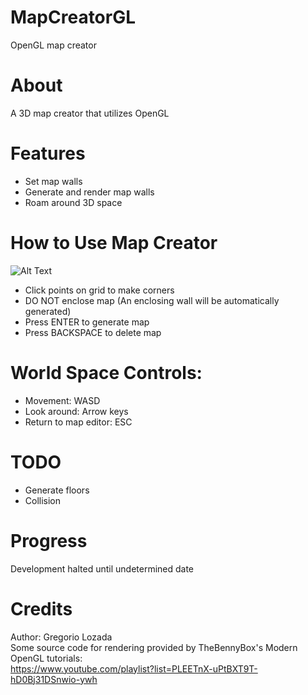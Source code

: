 # MapCreatorGL
OpenGL map creator
# About
A 3D map creator that utilizes OpenGL
# Features
- Set map walls
- Generate and render map walls
- Roam around 3D space
# How to Use Map Creator
![Alt Text](https://i.imgur.com/7LsFd2p.gifv)
- Click points on grid to make corners
- DO NOT enclose map (An enclosing wall will be automatically generated)
- Press ENTER to generate map
- Press BACKSPACE to delete map
# World Space Controls:
- Movement: WASD
- Look around: Arrow keys
- Return to map editor: ESC
# TODO
- Generate floors
- Collision
# Progress
Development halted until undetermined date
# Credits
Author: Gregorio Lozada</br>
Some source code for rendering provided by TheBennyBox's Modern OpenGL tutorials:</br>
https://www.youtube.com/playlist?list=PLEETnX-uPtBXT9T-hD0Bj31DSnwio-ywh
